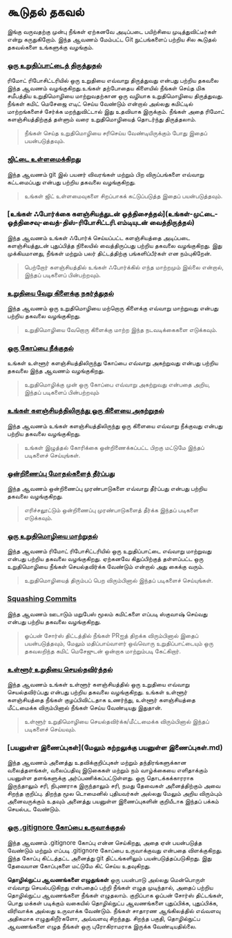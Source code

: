 # கூடுதல் தகவல்

இங்கு வருவதற்கு முன்பு நீங்கள் ஏற்கனவே அடிப்படை பயிற்சியை முடித்துவிட்டீர்கள் என்று கருதுகிறோம். இந்த ஆவணம் மேம்பட்ட Git நுட்பங்களைப் பற்றிய சில கூடுதல் தகவல்களை உங்களுக்கு வழங்கும்.

### [ஒரு உறுதிப்பாட்டைத் திருத்துதல்](amending-a-commit.md)
ரிமோட் ரிபோசிட்டரியில் ஒரு உறுதியை எவ்வாறு திருத்துவது என்பது பற்றிய தகவலை இந்த ஆவணம் வழங்குகிறது.உங்கள் தற்போதைய கிளையில் நீங்கள் செய்த மிக சமீபத்திய உறுதிமொழியை மாற்றுவதற்கான ஒரு வழியாக உறுதிமொழியை திருத்துவது. நீங்கள் கமிட் மெசேஜை எடிட் செய்ய வேண்டும் என்றால் அல்லது கமிட்டில் மாற்றங்களைச் சேர்க்க மறந்துவிட்டால் இது உதவியாக இருக்கும். நீங்கள் அதை ரிமோட் களஞ்சியத்திற்குத் தள்ளும் வரை உறுதிமொழியைத் தொடர்ந்து திருத்தலாம்.
> நீங்கள் செய்த உறுதிமொழியை சரிசெய்ய வேண்டியிருக்கும் போது இதைப் பயன்படுத்தவும்.

### [ஜிட்டை உள்ளமைக்கிறது](configuring-git.md)
இந்த ஆவணம் git இல் பயனர் விவரங்கள் மற்றும் பிற விருப்பங்களை எவ்வாறு கட்டமைப்பது என்பது பற்றிய தகவலை வழங்குகிறது.
> உங்கள் ஜிட் உள்ளமைவுகளை சிறப்பாகக் கட்டுப்படுத்த இதைப் பயன்படுத்தவும்.

### [உங்கள் ஃபோர்க்கை களஞ்சியத்துடன் ஒத்திசைத்தல்](உங்கள்-முட்டை-ஒத்திசைவு-வைத்-திஸ்-ரிபோசிட்டரி.எம்டியுடன் வைத்திருத்தல்)
இந்த ஆவணம் உங்கள் ஃபோர்க் செய்யப்பட்ட களஞ்சியத்தை அடிப்படை களஞ்சியத்துடன் புதுப்பித்த நிலையில் வைத்திருப்பது பற்றிய தகவலை வழங்குகிறது. இது முக்கியமானது, நீங்கள் மற்றும் பலர் திட்டத்திற்கு பங்களிப்பீர்கள் என நம்புகிறேன்.
> பெற்றோர் களஞ்சியத்தில் உங்கள் ஃபோர்க்கில் எந்த மாற்றமும் இல்லை என்றால், இந்தப் படிகளைப் பின்பற்றவும்.

### [உறுதியை வேறு கிளைக்கு நகர்த்துதல்](ஒரு-கமிட்-டு-ஒரு-வேறு-பிராஞ்ச்.எம்டி)
இந்த ஆவணம் ஒரு உறுதிமொழியை மற்றொரு கிளைக்கு எவ்வாறு மாற்றுவது என்பது பற்றிய தகவலை வழங்குகிறது.
> உறுதிமொழியை வேறொரு கிளைக்கு மாற்ற இந்த நடவடிக்கைகளை எடுக்கவும்.

### [ஒரு கோப்பை நீக்குதல்](நீக்குதல்-a-file.md)
உங்கள் உள்ளூர் களஞ்சியத்திலிருந்து கோப்பை எவ்வாறு அகற்றுவது என்பது பற்றிய தகவலை இந்த ஆவணம் வழங்குகிறது.
> உறுதிமொழிக்கு முன் ஒரு கோப்பை எவ்வாறு அகற்றுவது என்பதை அறிய, இந்தப் படிகளைப் பின்பற்றவும்

### [உங்கள் களஞ்சியத்திலிருந்து ஒரு கிளையை அகற்றுதல்](removing-branch-from-your-repository.md)
இந்த ஆவணம் உங்கள் களஞ்சியத்திலிருந்து ஒரு கிளையை எவ்வாறு நீக்குவது என்பது பற்றிய தகவலை வழங்குகிறது.
> உங்கள் இழுத்தல் கோரிக்கை ஒன்றிணைக்கப்பட்ட பிறகு மட்டுமே இந்தப் படிகளைச் செய்யுங்கள்.

### [ஒன்றிணைப்பு மோதல்களைத் தீர்ப்பது](resolving-merge-conflicts.md)
இந்த ஆவணம் ஒன்றிணைப்பு முரண்பாடுகளை எவ்வாறு தீர்ப்பது என்பது பற்றிய தகவலை வழங்குகிறது.
> எரிச்சலூட்டும் ஒன்றிணைப்பு முரண்பாடுகளைத் தீர்க்க இந்தப் படிகளை எடுக்கவும்.

### [ஒரு உறுதிமொழியை மாற்றுதல்](reverting-a-commit.md)
இந்த ஆவணம் ரிமோட் ரிபோசிட்டரியில் ஒரு உறுதிப்பாட்டை எவ்வாறு மாற்றுவது என்பது பற்றிய தகவலை வழங்குகிறது. ஏற்கனவே கிதுப்பிற்குத் தள்ளப்பட்ட ஒரு உறுதிமொழியை நீங்கள் செயல்தவிர்க்க வேண்டும் என்றால் அது கைக்கு வரும்.
> உறுதிமொழியைத் திரும்பப் பெற விரும்பினால் இந்தப் படிகளைச் செய்யுங்கள்.

### [Squashing Commits](squashing-commits.md)
இந்த ஆவணம் ஊடாடும் மறுபேஸ் மூலம் கமிட்களை எப்படி ஸ்குவாஷ் செய்வது என்பது பற்றிய தகவலை வழங்குகிறது.
> ஓப்பன் சோர்ஸ் திட்டத்தில் நீங்கள் PRஐத் திறக்க விரும்பினால் இதைப் பயன்படுத்தவும், மேலும் மதிப்பாய்வாளர் ஒவ்வொரு உறுதிப்பாட்டையும் ஒரு தகவலறிந்த கமிட் மெசேஜுடன் ஒன்றாக மாற்றும்படி கேட்கிறார்.

### [உள்ளூர் உறுதியை செயல்தவிர்த்தல்](அன்டூயிங்-ஏ-கமிட்.எம்டி)
இந்த ஆவணம் உங்கள் உள்ளூர் களஞ்சியத்தில் ஒரு உறுதியை எவ்வாறு செயல்தவிர்ப்பது என்பது பற்றிய தகவலை வழங்குகிறது. உங்கள் உள்ளூர் களஞ்சியத்தை நீங்கள் குழப்பிவிட்டதாக உணர்ந்து, உள்ளூர் களஞ்சியத்தை மீட்டமைக்க விரும்பினால் நீங்கள் செய்ய வேண்டியது இதுதான்.
> உள்ளூர் உறுதிமொழியை செயல்தவிர்க்க/மீட்டமைக்க விரும்பினால் இந்தப் படிகளைச் செய்யவும்.

### [பயனுள்ள இணைப்புகள்](மேலும் கற்றலுக்கு பயனுள்ள இணைப்புகள்.md)
இந்த ஆவணம் அனைத்து உதவிக்குறிப்புகள் மற்றும் தந்திரங்களுக்கான வலைத்தளங்கள், வலைப்பதிவு இடுகைகள் மற்றும் நம் வாழ்க்கையை எளிதாக்கும் பயனுள்ள தளங்களுக்கு அர்ப்பணிக்கப்பட்டுள்ளது. ஒரு தொடக்கக்காரராக இருந்தாலும் சரி, நிபுணராக இருந்தாலும் சரி, நமது தேவைகள் அனைத்திற்கும் அவை சிறந்த குறிப்பு. திறந்த மூல டொமைனில் புதியவர்கள் அல்லது மேலும் அறிய விரும்பும் அனைவருக்கும் உதவும் அனைத்து பயனுள்ள இணைப்புகளின் குறியீடாக இந்தப் பக்கம் செயல்பட வேண்டும்.

### [ஒரு .gitignore கோப்பை உருவாக்குதல்](creating-a-gitignore-file.md)
இந்த ஆவணம் .gitignore கோப்பு என்ன செய்கிறது, அதை ஏன் பயன்படுத்த வேண்டும் மற்றும் எப்படி .gitignore கோப்பை உருவாக்குவது என்பதை விளக்குகிறது. இந்த கோப்பு கிட்டத்தட்ட அனைத்து git திட்டங்களிலும் பயன்படுத்தப்படுகிறது. இது தேவையான கோப்புகளை மட்டுமே கிட் செய்ய உதவுகிறது.

**தொழில்நுட்ப ஆவணங்களை எழுதுங்கள்**
  ஒரு பயன்பாடு அல்லது மென்பொருள் எவ்வாறு செயல்படுகிறது என்பதைப் பற்றி நீங்கள் எழுத முடிந்தால், அதைப் பற்றிய தொழில்நுட்ப ஆவணங்களை நீங்கள் எழுதலாம். குறிப்பாக ஓப்பன் சோர்ஸ் திட்டங்கள், பொது மக்கள் படிக்கும் வகையில் தொழில்நுட்ப ஆவணங்களை புதுப்பிக்க, புதுப்பிக்க, விரிவாக்க அல்லது உருவாக்க வேண்டும். நீங்கள் சாதாரண ஆங்கிலத்தில் எவ்வளவு அதிகமாக எழுதுகிறீர்களோ, அவ்வளவு சிறந்தது. சிறந்த பகுதி, தொழில்நுட்ப ஆவணங்களை எழுத நீங்கள் ஒரு புரோகிராமராக இருக்க வேண்டியதில்லை.